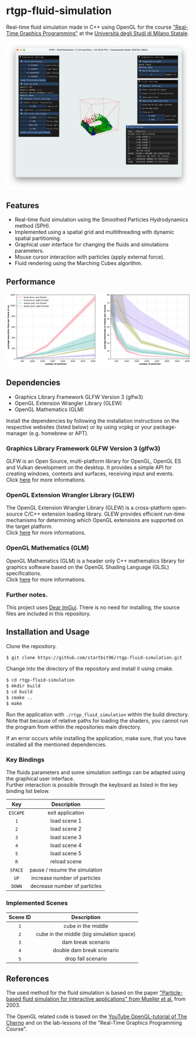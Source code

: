 # rtgp-fluid-simulation
Real-time fluid simulation made in C++ using OpenGL for the course ["Real-Time Graphics Programming"](https://www.unimi.it/en/education/degree-programme-courses/2023/real-time-graphics-programming) at the [Università degli Studi di Milano Statale](https://www.unimi.it/en).

![example screenshot](./assets/20230626_screenshot.png)

## Features
* Real-time fluid simulation using the Smoothed Particles Hydrodynamics method (SPH).
* Implemented using a spatial grid and multithreading with dynamic spatial partitioning.
* Graphical user interface for changing the fluids and simulations parameters.
* Mouse cursor interaction with particles (apply external force).
* Fluid rendering using the Marching Cubes algorithm.

## Performance
![performance analysis](./doc/performance_analysis/execution_time_and_fps.png)

## Dependencies

* Graphics Library Framework GLFW Version 3 (glfw3)  
* OpenGL Extension Wrangler Library (GLEW)  
* OpenGL Mathematics (GLM)

Install the dependencies by following the installation instructions on the respective websites (listed below) or by using vcpkg or your package-manager (e.g. homebrew or APT).

### Graphics Library Framework GLFW Version 3 (glfw3)
GLFW is an Open Source, multi-platform library for OpenGL, OpenGL ES and Vulkan development on the desktop. It provides a simple API for creating windows, contexts and surfaces, receiving input and events.  
Click [here](https://www.glfw.org/) for more informations.

### OpenGL Extension Wrangler Library (GLEW)
The OpenGL Extension Wrangler Library (GLEW) is a cross-platform open-source C/C++ extension loading library. GLEW provides efficient run-time mechanisms for determining which OpenGL extensions are supported on the target platform.  
Click [here](https://glew.sourceforge.net/) for more informations.

### OpenGL Mathematics (GLM)
OpenGL Mathematics (GLM) is a header only C++ mathematics library for graphics software based on the OpenGL Shading Language (GLSL) specifications.  
Click [here](https://github.com/g-truc/glm) for more informations.

### Further notes.
This project uses [Dear ImGui](https://github.com/ocornut/imgui). There is no need for installing, the source files are included in this repository.  

## Installation and Usage

Clone the repository.  

```
$ git clone https://github.com/startbit96/rtgp-fluid-simulation.git
```

Change into the directory of the repository and install it using cmake.

```
$ cd rtgp-fluid-simulation  
$ mkdir build  
$ cd build  
$ cmake ..  
$ make  
```

Run the application with `./rtgp_fluid_simulation` within the build directory.  
Note that because of relative paths for loading the shaders, you cannot run the program from within the repositories main directory.  

If an error occurs while installing the application, make sure, that you have installed all the mentioned dependencies.  
### Key Bindings
The fluids parameters and some simulation settings can be adapted using the graphical user interface.  
Further interaction is possible through the keyboard as listed in the key binding list below.  

| Key | Description |
| :---: | :---: |
| `ESCAPE` | exit application |
| `1` | load scene 1 |
| `2` | load scene 2 |
| `3` | load scene 3 |
| `4` | load scene 4 |
| `5` | load scene 5 |
| `R` | reload scene |
| `SPACE` | pause / resume the simulation |
| `UP` | increase number of particles |
| `DOWN` | decrease number of particles |

### Implemented Scenes

| Scene ID | Description |
| :---: | :---: |
| `1` | cube in the middle |
| `2` | cube in the middle (big simulation space) |
| `3` | dam break scenario |
| `4` | double dam break scenario |
| `5` | drop fall scenario |

## References
The used method for the fluid simulation is based on the paper ["Particle-based fluid simulation for interactive applications" from Mueller et al.](https://dl.acm.org/doi/10.5555/846276.846298) from 2003.  

The OpenGL related code is based on the [YouTube OpenGL-tutorial of The Cherno](https://www.youtube.com/playlist?list=PLlrATfBNZ98foTJPJ_Ev03o2oq3-GGOS2) and on the lab-lessons of the "Real-Time Graphics Programming Course".